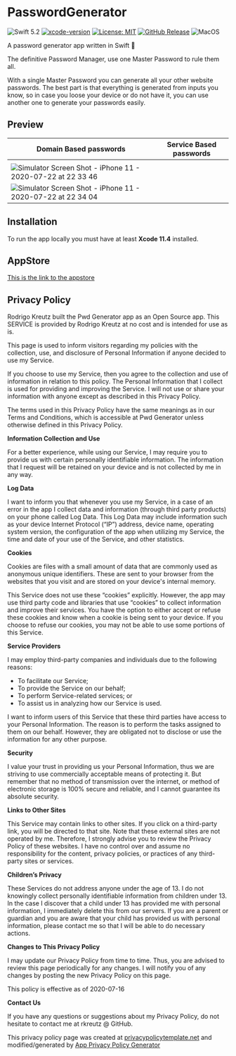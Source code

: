# PasswordGenerator
![Swift 5.2](https://img.shields.io/badge/Swift-5.2-orange.svg)
[![xcode-version](https://img.shields.io/badge/xcode-11.4-orange)](https://developer.apple.com/download/more/)
[![License: MIT](https://img.shields.io/badge/License-MIT-blue.svg)](https://opensource.org/licenses/MIT)
[![GitHub Release](https://img.shields.io/github/v/release/rkreutz/PasswordGenerator)](https://github.com/rkreutz/PasswordGenerator/releases)
![MacOS](https://github.com/rkreutz/PasswordGenerator/workflows/MacOS/badge.svg)

A password generator app written in Swift 🔐

The definitive Password Manager, use one Master Password to rule them all.

With a single Master Password you can generate all your other website passwords. The best part is that everything is generated from inputs you know, so in case you loose your device or do not have it, you can use another one to generate your passwords easily.

## Preview

|Domain Based passwords|Service Based passwords|
|-----|-----|
|||
|![Simulator Screen Shot - iPhone 11 - 2020-07-22 at 22 33 46](https://user-images.githubusercontent.com/8869678/88231296-e4c67600-cc6b-11ea-99e1-89fd50d5d43b.png)||
|![Simulator Screen Shot - iPhone 11 - 2020-07-22 at 22 34 04](https://user-images.githubusercontent.com/8869678/88231302-e728d000-cc6b-11ea-8b8e-bb9a4820d93c.png)||

## Installation

To run the app locally you must have at least **Xcode 11.4** installed.

## AppStore

[This is the link to the appstore](https://apps.apple.com/app/id1523587676)

## Privacy Policy

Rodrigo Kreutz built the Pwd Generator app as an Open Source app. This SERVICE is provided by Rodrigo Kreutz at no cost and is intended for use as is.

This page is used to inform visitors regarding my policies with the collection, use, and disclosure of Personal Information if anyone decided to use my Service.

If you choose to use my Service, then you agree to the collection and use of information in relation to this policy. The Personal Information that I collect is used for providing and improving the Service. I will not use or share your information with anyone except as described in this Privacy Policy.

The terms used in this Privacy Policy have the same meanings as in our Terms and Conditions, which is accessible at Pwd Generator unless otherwise defined in this Privacy Policy.

**Information Collection and Use**

For a better experience, while using our Service, I may require you to provide us with certain personally identifiable information. The information that I request will be retained on your device and is not collected by me in any way.

**Log Data**

I want to inform you that whenever you use my Service, in a case of an error in the app I collect data and information (through third party products) on your phone called Log Data. This Log Data may include information such as your device Internet Protocol (“IP”) address, device name, operating system version, the configuration of the app when utilizing my Service, the time and date of your use of the Service, and other statistics.

**Cookies**

Cookies are files with a small amount of data that are commonly used as anonymous unique identifiers. These are sent to your browser from the websites that you visit and are stored on your device's internal memory.

This Service does not use these “cookies” explicitly. However, the app may use third party code and libraries that use “cookies” to collect information and improve their services. You have the option to either accept or refuse these cookies and know when a cookie is being sent to your device. If you choose to refuse our cookies, you may not be able to use some portions of this Service.

**Service Providers**

I may employ third-party companies and individuals due to the following reasons:

*   To facilitate our Service;
*   To provide the Service on our behalf;
*   To perform Service-related services; or
*   To assist us in analyzing how our Service is used.

I want to inform users of this Service that these third parties have access to your Personal Information. The reason is to perform the tasks assigned to them on our behalf. However, they are obligated not to disclose or use the information for any other purpose.

**Security**

I value your trust in providing us your Personal Information, thus we are striving to use commercially acceptable means of protecting it. But remember that no method of transmission over the internet, or method of electronic storage is 100% secure and reliable, and I cannot guarantee its absolute security.

**Links to Other Sites**

This Service may contain links to other sites. If you click on a third-party link, you will be directed to that site. Note that these external sites are not operated by me. Therefore, I strongly advise you to review the Privacy Policy of these websites. I have no control over and assume no responsibility for the content, privacy policies, or practices of any third-party sites or services.

**Children’s Privacy**

These Services do not address anyone under the age of 13. I do not knowingly collect personally identifiable information from children under 13\. In the case I discover that a child under 13 has provided me with personal information, I immediately delete this from our servers. If you are a parent or guardian and you are aware that your child has provided us with personal information, please contact me so that I will be able to do necessary actions.

**Changes to This Privacy Policy**

I may update our Privacy Policy from time to time. Thus, you are advised to review this page periodically for any changes. I will notify you of any changes by posting the new Privacy Policy on this page.

This policy is effective as of 2020-07-16

**Contact Us**

If you have any questions or suggestions about my Privacy Policy, do not hesitate to contact me at rkreutz @ GitHub.

This privacy policy page was created at [privacypolicytemplate.net](https://privacypolicytemplate.net) and modified/generated by [App Privacy Policy Generator](https://app-privacy-policy-generator.firebaseapp.com/)

